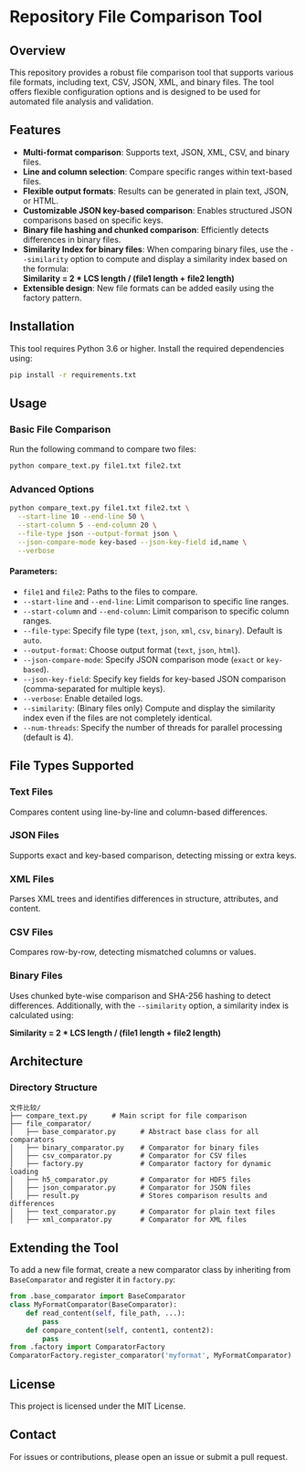 # Repository File Comparison Tool

## Overview

This repository provides a robust file comparison tool that supports various file formats, including text, CSV, JSON, XML, and binary files. The tool offers flexible configuration options and is designed to be used for automated file analysis and validation.

## Features

- **Multi-format comparison**: Supports text, JSON, XML, CSV, and binary files.
- **Line and column selection**: Compare specific ranges within text-based files.
- **Flexible output formats**: Results can be generated in plain text, JSON, or HTML.
- **Customizable JSON key-based comparison**: Enables structured JSON comparisons based on specific keys.
- **Binary file hashing and chunked comparison**: Efficiently detects differences in binary files.
- **Similarity Index for binary files**: When comparing binary files, use the `--similarity` option to compute and display a similarity index based on the formula:  
  **Similarity = 2 * LCS length / (file1 length + file2 length)**
- **Extensible design**: New file formats can be added easily using the factory pattern.

## Installation

This tool requires Python 3.6 or higher. Install the required dependencies using:

```sh
pip install -r requirements.txt
```

## Usage

### Basic File Comparison

Run the following command to compare two files:

```sh
python compare_text.py file1.txt file2.txt
```

### Advanced Options

```sh
python compare_text.py file1.txt file2.txt \
  --start-line 10 --end-line 50 \
  --start-column 5 --end-column 20 \
  --file-type json --output-format json \
  --json-compare-mode key-based --json-key-field id,name \
  --verbose
```

#### Parameters:

- `file1` and `file2`: Paths to the files to compare.
- `--start-line` and `--end-line`: Limit comparison to specific line ranges.
- `--start-column` and `--end-column`: Limit comparison to specific column ranges.
- `--file-type`: Specify file type (`text`, `json`, `xml`, `csv`, `binary`). Default is `auto`.
- `--output-format`: Choose output format (`text`, `json`, `html`).
- `--json-compare-mode`: Specify JSON comparison mode (`exact` or `key-based`).
- `--json-key-field`: Specify key fields for key-based JSON comparison (comma-separated for multiple keys).
- `--verbose`: Enable detailed logs.
- `--similarity`: (Binary files only) Compute and display the similarity index even if the files are not completely identical.
- `--num-threads`: Specify the number of threads for parallel processing (default is 4).

## File Types Supported

### Text Files

Compares content using line-by-line and column-based differences.

### JSON Files

Supports exact and key-based comparison, detecting missing or extra keys.

### XML Files

Parses XML trees and identifies differences in structure, attributes, and content.

### CSV Files

Compares row-by-row, detecting mismatched columns or values.

### Binary Files

Uses chunked byte-wise comparison and SHA-256 hashing to detect differences. Additionally, with the `--similarity` option, a similarity index is calculated using:

**Similarity = 2 \* LCS length / (file1 length + file2 length)**

## Architecture

### Directory Structure

```
文件比较/
├── compare_text.py      # Main script for file comparison
├── file_comparator/
│   ├── base_comparator.py      # Abstract base class for all comparators
│   ├── binary_comparator.py    # Comparator for binary files
│   ├── csv_comparator.py       # Comparator for CSV files
│   ├── factory.py              # Comparator factory for dynamic loading
│   ├── h5_comparator.py        # Comparator for HDF5 files
│   ├── json_comparator.py      # Comparator for JSON files
│   ├── result.py               # Stores comparison results and differences
│   ├── text_comparator.py      # Comparator for plain text files
│   ├── xml_comparator.py       # Comparator for XML files
```

## Extending the Tool

To add a new file format, create a new comparator class by inheriting from `BaseComparator` and register it in `factory.py`:

```python
from .base_comparator import BaseComparator
class MyFormatComparator(BaseComparator):
    def read_content(self, file_path, ...):
        pass
    def compare_content(self, content1, content2):
        pass
from .factory import ComparatorFactory
ComparatorFactory.register_comparator('myformat', MyFormatComparator)
```

## License

This project is licensed under the MIT License.

## Contact

For issues or contributions, please open an issue or submit a pull request.